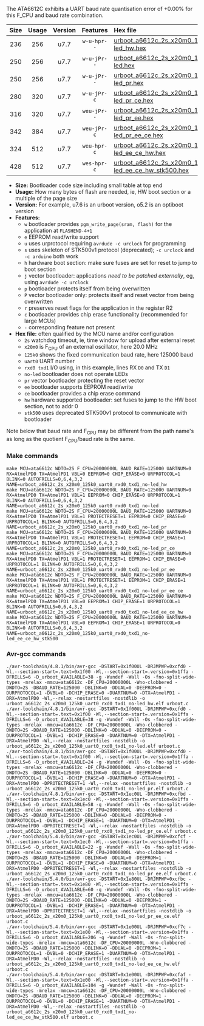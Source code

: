 The ATA6612C exhibits a UART baud rate quantisation error of +0.00% for this F_CPU and baud rate combination.

|Size|Usage|Version|Features|Hex file|
|:-:|:-:|:-:|:-:|:--|
|236|256|u7.7|`w-u-hpr--`|[urboot_a6612c_2s_x20m0_125k0_uart0_rxd0_txd1_no-led_hw.hex](https://raw.githubusercontent.com/stefanrueger/urboot.hex/main/mcus/ata6612c/watchdog_2_s/external_oscillator_x/20m000000_hz/%2B125k0_baud/uart0_rxd0_txd1/no-led/urboot_a6612c_2s_x20m0_125k0_uart0_rxd0_txd1_no-led_hw.hex)|
|250|256|u7.7|`w-u-jPr--`|[urboot_a6612c_2s_x20m0_125k0_uart0_rxd0_txd1_no-led.hex](https://raw.githubusercontent.com/stefanrueger/urboot.hex/main/mcus/ata6612c/watchdog_2_s/external_oscillator_x/20m000000_hz/%2B125k0_baud/uart0_rxd0_txd1/no-led/urboot_a6612c_2s_x20m0_125k0_uart0_rxd0_txd1_no-led.hex)|
|250|256|u7.7|`w-u-jPr--`|[urboot_a6612c_2s_x20m0_125k0_uart0_rxd0_txd1_no-led_pr.hex](https://raw.githubusercontent.com/stefanrueger/urboot.hex/main/mcus/ata6612c/watchdog_2_s/external_oscillator_x/20m000000_hz/%2B125k0_baud/uart0_rxd0_txd1/no-led/urboot_a6612c_2s_x20m0_125k0_uart0_rxd0_txd1_no-led_pr.hex)|
|280|320|u7.7|`w-u-jPr-c`|[urboot_a6612c_2s_x20m0_125k0_uart0_rxd0_txd1_no-led_pr_ce.hex](https://raw.githubusercontent.com/stefanrueger/urboot.hex/main/mcus/ata6612c/watchdog_2_s/external_oscillator_x/20m000000_hz/%2B125k0_baud/uart0_rxd0_txd1/no-led/urboot_a6612c_2s_x20m0_125k0_uart0_rxd0_txd1_no-led_pr_ce.hex)|
|316|320|u7.7|`weu-jPr--`|[urboot_a6612c_2s_x20m0_125k0_uart0_rxd0_txd1_no-led_pr_ee.hex](https://raw.githubusercontent.com/stefanrueger/urboot.hex/main/mcus/ata6612c/watchdog_2_s/external_oscillator_x/20m000000_hz/%2B125k0_baud/uart0_rxd0_txd1/no-led/urboot_a6612c_2s_x20m0_125k0_uart0_rxd0_txd1_no-led_pr_ee.hex)|
|342|384|u7.7|`weu-jPr-c`|[urboot_a6612c_2s_x20m0_125k0_uart0_rxd0_txd1_no-led_pr_ee_ce.hex](https://raw.githubusercontent.com/stefanrueger/urboot.hex/main/mcus/ata6612c/watchdog_2_s/external_oscillator_x/20m000000_hz/%2B125k0_baud/uart0_rxd0_txd1/no-led/urboot_a6612c_2s_x20m0_125k0_uart0_rxd0_txd1_no-led_pr_ee_ce.hex)|
|324|512|u7.7|`weu-hpr-c`|[urboot_a6612c_2s_x20m0_125k0_uart0_rxd0_txd1_no-led_ee_ce_hw.hex](https://raw.githubusercontent.com/stefanrueger/urboot.hex/main/mcus/ata6612c/watchdog_2_s/external_oscillator_x/20m000000_hz/%2B125k0_baud/uart0_rxd0_txd1/no-led/urboot_a6612c_2s_x20m0_125k0_uart0_rxd0_txd1_no-led_ee_ce_hw.hex)|
|428|512|u7.7|`wes-hpr-c`|[urboot_a6612c_2s_x20m0_125k0_uart0_rxd0_txd1_no-led_ee_ce_hw_stk500.hex](https://raw.githubusercontent.com/stefanrueger/urboot.hex/main/mcus/ata6612c/watchdog_2_s/external_oscillator_x/20m000000_hz/%2B125k0_baud/uart0_rxd0_txd1/no-led/urboot_a6612c_2s_x20m0_125k0_uart0_rxd0_txd1_no-led_ee_ce_hw_stk500.hex)|

- **Size:** Bootloader code size including small table at top end
- **Usage:** How many bytes of flash are needed, ie, HW boot section or a multiple of the page size
- **Version:** For example, u7.6 is an urboot version, o5.2 is an optiboot version
- **Features:**
  + `w` bootloader provides `pgm_write_page(sram, flash)` for the application at `FLASHEND-4+1`
  + `e` EEPROM read/write support
  + `u` uses urprotocol requiring `avrdude -c urclock` for programming
  + `s` uses skeleton of STK500v1 protocol (deprecated); `-c urclock` and `-c arduino` both work
  + `h` hardware boot section: make sure fuses are set for reset to jump to boot section
  + `j` vector bootloader: applications *need to be patched externally*, eg, using `avrdude -c urclock`
  + `p` bootloader protects itself from being overwritten
  + `P` vector bootloader only: protects itself and reset vector from being overwritten
  + `r` preserves reset flags for the application in the register R2
  + `c` bootloader provides chip erase functionality (recommended for large MCUs)
  + `-` corresponding feature not present
- **Hex file:** often qualified by the MCU name and/or configuration
  + `2s` watchdog timeout, ie, time window for upload after external reset
  + `x20m0` is F<sub>CPU</sub> of an external oscillator, here 20.0 MHz
  + `125k0` shows the fixed communication baud rate, here 125000 baud
  + `uart0` UART number
  + `rxd0 txd1` I/O using, in this example, lines RX `D0` and TX `D1`
  + `no-led` bootloader does not operate LEDs
  + `pr` vector bootloader protecting the reset vector
  + `ee` bootloader supports EEPROM read/write
  + `ce` bootloader provides a chip erase command
  + `hw` hardware supported bootloader: set fuses to jump to the HW boot section, not to addr 0
  + `stk500` uses deprecated STK500v1 protocol to communicate with bootloader


Note below that baud rate and F<sub>CPU</sub> may be different from the path name's as long as the quotient F<sub>CPU</sub>/baud rate is the same.

### Make commands
```
make MCU=ata6612c WDTO=2S F_CPU=20000000L BAUD_RATE=125000 UARTNUM=0 RX=AtmelPD0 TX=AtmelPD1 VBL=0 EEPROM=0 CHIP_ERASE=0 URPROTOCOL=1 BLINK=0 AUTOFRILLS=0,6,4,3,2 NAME=urboot_a6612c_2s_x20m0_125k0_uart0_rxd0_txd1_no-led_hw
make MCU=ata6612c WDTO=2S F_CPU=20000000L BAUD_RATE=125000 UARTNUM=0 RX=AtmelPD0 TX=AtmelPD1 VBL=1 EEPROM=0 CHIP_ERASE=0 URPROTOCOL=1 BLINK=0 AUTOFRILLS=0,6,4,3,2 NAME=urboot_a6612c_2s_x20m0_125k0_uart0_rxd0_txd1_no-led
make MCU=ata6612c WDTO=2S F_CPU=20000000L BAUD_RATE=125000 UARTNUM=0 RX=AtmelPD0 TX=AtmelPD1 VBL=1 PROTECTRESET=1 EEPROM=0 CHIP_ERASE=0 URPROTOCOL=1 BLINK=0 AUTOFRILLS=0,6,4,3,2 NAME=urboot_a6612c_2s_x20m0_125k0_uart0_rxd0_txd1_no-led_pr
make MCU=ata6612c WDTO=2S F_CPU=20000000L BAUD_RATE=125000 UARTNUM=0 RX=AtmelPD0 TX=AtmelPD1 VBL=1 PROTECTRESET=1 EEPROM=0 CHIP_ERASE=1 URPROTOCOL=1 BLINK=0 AUTOFRILLS=0,6,4,3,2 NAME=urboot_a6612c_2s_x20m0_125k0_uart0_rxd0_txd1_no-led_pr_ce
make MCU=ata6612c WDTO=2S F_CPU=20000000L BAUD_RATE=125000 UARTNUM=0 RX=AtmelPD0 TX=AtmelPD1 VBL=1 PROTECTRESET=1 EEPROM=1 CHIP_ERASE=0 URPROTOCOL=1 BLINK=0 AUTOFRILLS=0,6,4,3,2 NAME=urboot_a6612c_2s_x20m0_125k0_uart0_rxd0_txd1_no-led_pr_ee
make MCU=ata6612c WDTO=2S F_CPU=20000000L BAUD_RATE=125000 UARTNUM=0 RX=AtmelPD0 TX=AtmelPD1 VBL=1 PROTECTRESET=1 EEPROM=1 CHIP_ERASE=1 URPROTOCOL=1 BLINK=0 AUTOFRILLS=0,6,4,3,2 NAME=urboot_a6612c_2s_x20m0_125k0_uart0_rxd0_txd1_no-led_pr_ee_ce
make MCU=ata6612c WDTO=2S F_CPU=20000000L BAUD_RATE=125000 UARTNUM=0 RX=AtmelPD0 TX=AtmelPD1 VBL=0 EEPROM=1 CHIP_ERASE=1 URPROTOCOL=1 BLINK=0 AUTOFRILLS=0,6,4,3,2 NAME=urboot_a6612c_2s_x20m0_125k0_uart0_rxd0_txd1_no-led_ee_ce_hw
make MCU=ata6612c WDTO=2S F_CPU=20000000L BAUD_RATE=125000 UARTNUM=0 RX=AtmelPD0 TX=AtmelPD1 VBL=0 EEPROM=1 CHIP_ERASE=1 URPROTOCOL=0 BLINK=0 AUTOFRILLS=0,6,4,3,2 NAME=urboot_a6612c_2s_x20m0_125k0_uart0_rxd0_txd1_no-led_ee_ce_hw_stk500
```

### Avr-gcc commands
```
./avr-toolchain/4.8.1/bin/avr-gcc -DSTART=0x1f00UL -DRJMPWP=0xcfd0 -Wl,--section-start=.text=0x1f00 -Wl,--section-start=.version=0x1ffa -DFRILLS=6 -D_urboot_AVAILABLE=38 -g -Wundef -Wall -Os -fno-split-wide-types -mrelax -mmcu=ata6612c -DF_CPU=20000000L -Wno-clobbered -DWDTO=2S -DBAUD_RATE=125000 -DBLINK=0 -DDUAL=0 -DEEPROM=0 -DURPROTOCOL=1 -DVBL=0 -DCHIP_ERASE=0 -DUARTNUM=0 -DTX=AtmelPD1 -DRX=AtmelPD0 -Wl,--relax -nostartfiles -nostdlib -o urboot_a6612c_2s_x20m0_125k0_uart0_rxd0_txd1_no-led_hw.elf urboot.c
./avr-toolchain/4.8.1/bin/avr-gcc -DSTART=0x1f00UL -DRJMPWP=0xcfd0 -Wl,--section-start=.text=0x1f00 -Wl,--section-start=.version=0x1ffa -DFRILLS=6 -D_urboot_AVAILABLE=38 -g -Wundef -Wall -Os -fno-split-wide-types -mrelax -mmcu=ata6612c -DF_CPU=20000000L -Wno-clobbered -DWDTO=2S -DBAUD_RATE=125000 -DBLINK=0 -DDUAL=0 -DEEPROM=0 -DURPROTOCOL=1 -DVBL=1 -DCHIP_ERASE=0 -DUARTNUM=0 -DTX=AtmelPD1 -DRX=AtmelPD0 -Wl,--relax -nostartfiles -nostdlib -o urboot_a6612c_2s_x20m0_125k0_uart0_rxd0_txd1_no-led.elf urboot.c
./avr-toolchain/4.8.1/bin/avr-gcc -DSTART=0x1f00UL -DRJMPWP=0xcfd0 -Wl,--section-start=.text=0x1f00 -Wl,--section-start=.version=0x1ffa -DFRILLS=6 -D_urboot_AVAILABLE=24 -g -Wundef -Wall -Os -fno-split-wide-types -mrelax -mmcu=ata6612c -DF_CPU=20000000L -Wno-clobbered -DWDTO=2S -DBAUD_RATE=125000 -DBLINK=0 -DDUAL=0 -DEEPROM=0 -DURPROTOCOL=1 -DVBL=1 -DCHIP_ERASE=0 -DUARTNUM=0 -DTX=AtmelPD1 -DRX=AtmelPD0 -DPROTECTRESET=1 -Wl,--relax -nostartfiles -nostdlib -o urboot_a6612c_2s_x20m0_125k0_uart0_rxd0_txd1_no-led_pr.elf urboot.c
./avr-toolchain/4.8.1/bin/avr-gcc -DSTART=0x1ec0UL -DRJMPWP=0xcfbd -Wl,--section-start=.text=0x1ec0 -Wl,--section-start=.version=0x1ffa -DFRILLS=6 -D_urboot_AVAILABLE=58 -g -Wundef -Wall -Os -fno-split-wide-types -mrelax -mmcu=ata6612c -DF_CPU=20000000L -Wno-clobbered -DWDTO=2S -DBAUD_RATE=125000 -DBLINK=0 -DDUAL=0 -DEEPROM=0 -DURPROTOCOL=1 -DVBL=1 -DCHIP_ERASE=1 -DUARTNUM=0 -DTX=AtmelPD1 -DRX=AtmelPD0 -DPROTECTRESET=1 -Wl,--relax -nostartfiles -nostdlib -o urboot_a6612c_2s_x20m0_125k0_uart0_rxd0_txd1_no-led_pr_ce.elf urboot.c
./avr-toolchain/5.4.0/bin/avr-gcc -DSTART=0x1ec0UL -DRJMPWP=0xcfcf -Wl,--section-start=.text=0x1ec0 -Wl,--section-start=.version=0x1ffa -DFRILLS=6 -D_urboot_AVAILABLE=22 -g -Wundef -Wall -Os -fno-split-wide-types -mrelax -mmcu=ata6612c -DF_CPU=20000000L -Wno-clobbered -DWDTO=2S -DBAUD_RATE=125000 -DBLINK=0 -DDUAL=0 -DEEPROM=1 -DURPROTOCOL=1 -DVBL=1 -DCHIP_ERASE=0 -DUARTNUM=0 -DTX=AtmelPD1 -DRX=AtmelPD0 -DPROTECTRESET=1 -Wl,--relax -nostartfiles -nostdlib -o urboot_a6612c_2s_x20m0_125k0_uart0_rxd0_txd1_no-led_pr_ee.elf urboot.c
./avr-toolchain/5.4.0/bin/avr-gcc -DSTART=0x1e80UL -DRJMPWP=0xcfbc -Wl,--section-start=.text=0x1e80 -Wl,--section-start=.version=0x1ffa -DFRILLS=6 -D_urboot_AVAILABLE=60 -g -Wundef -Wall -Os -fno-split-wide-types -mrelax -mmcu=ata6612c -DF_CPU=20000000L -Wno-clobbered -DWDTO=2S -DBAUD_RATE=125000 -DBLINK=0 -DDUAL=0 -DEEPROM=1 -DURPROTOCOL=1 -DVBL=1 -DCHIP_ERASE=1 -DUARTNUM=0 -DTX=AtmelPD1 -DRX=AtmelPD0 -DPROTECTRESET=1 -Wl,--relax -nostartfiles -nostdlib -o urboot_a6612c_2s_x20m0_125k0_uart0_rxd0_txd1_no-led_pr_ee_ce.elf urboot.c
./avr-toolchain/5.4.0/bin/avr-gcc -DSTART=0x1e00UL -DRJMPWP=0xcf7c -Wl,--section-start=.text=0x1e00 -Wl,--section-start=.version=0x1ffa -DFRILLS=6 -D_urboot_AVAILABLE=206 -g -Wundef -Wall -Os -fno-split-wide-types -mrelax -mmcu=ata6612c -DF_CPU=20000000L -Wno-clobbered -DWDTO=2S -DBAUD_RATE=125000 -DBLINK=0 -DDUAL=0 -DEEPROM=1 -DURPROTOCOL=1 -DVBL=0 -DCHIP_ERASE=1 -DUARTNUM=0 -DTX=AtmelPD1 -DRX=AtmelPD0 -Wl,--relax -nostartfiles -nostdlib -o urboot_a6612c_2s_x20m0_125k0_uart0_rxd0_txd1_no-led_ee_ce_hw.elf urboot.c
./avr-toolchain/5.4.0/bin/avr-gcc -DSTART=0x1e00UL -DRJMPWP=0xcfaf -Wl,--section-start=.text=0x1e00 -Wl,--section-start=.version=0x1ffa -DFRILLS=6 -D_urboot_AVAILABLE=104 -g -Wundef -Wall -Os -fno-split-wide-types -mrelax -mmcu=ata6612c -DF_CPU=20000000L -Wno-clobbered -DWDTO=2S -DBAUD_RATE=125000 -DBLINK=0 -DDUAL=0 -DEEPROM=1 -DURPROTOCOL=0 -DVBL=0 -DCHIP_ERASE=1 -DUARTNUM=0 -DTX=AtmelPD1 -DRX=AtmelPD0 -Wl,--relax -nostartfiles -nostdlib -o urboot_a6612c_2s_x20m0_125k0_uart0_rxd0_txd1_no-led_ee_ce_hw_stk500.elf urboot.c
```

